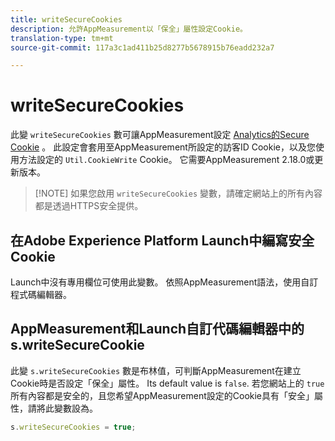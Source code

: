 ```yaml
---
title: writeSecureCookies
description: 允許AppMeasurement以「保全」屬性設定Cookie。
translation-type: tm+mt
source-git-commit: 117a3c1ad411b25d8277b5678915b76eadd232a7

---
```



# writeSecureCookies

此變 `writeSecureCookies` 數可讓AppMeasurement設定 [Analytics的Secure Cookie](https://en.wikipedia.org/wiki/Secure_cookie) 。 此設定會套用至AppMeasurement所設定的訪客ID Cookie，以及您使用方法設定的 `Util.CookieWrite` Cookie。 它需要AppMeasurement 2.18.0或更新版本。

> [!NOTE] 如果您啟用 `writeSecureCookies` 變數，請確定網站上的所有內容都是透過HTTPS安全提供。

## 在Adobe Experience Platform Launch中編寫安全Cookie

Launch中沒有專用欄位可使用此變數。 依照AppMeasurement語法，使用自訂程式碼編輯器。

## AppMeasurement和Launch自訂代碼編輯器中的s.writeSecureCookie

此變 `s.writeSecureCookies` 數是布林值，可判斷AppMeasurement在建立Cookie時是否設定「保全」屬性。 Its default value is `false`. 若您網站上的 `true` 所有內容都是安全的，且您希望AppMeasurement設定的Cookie具有「安全」屬性，請將此變數設為。

```js
s.writeSecureCookies = true;
```
